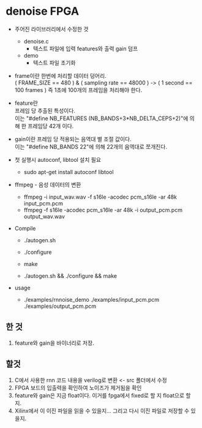# denoise FPGA

+ 주어진 라이브러리에서 수정한 것  
  + denoise.c  
    + 텍스트 파일에 입력 features와 출력 gain 덤프  
  + demo  
    + 텍스트 파일 초기화

+ frame이란
한번에 처리할 데이터 덩어리.  
( FRAME_SIZE == 480 ) & ( sampling rate == 48000 ) -> ( 1 second == 100 frames )
즉 1초에 100개의 프레임을 처리해야 한다.  

+ feature란  
프레임 당 추출된 특성이다.  
이는 "#define NB_FEATURES (NB_BANDS+3*NB_DELTA_CEPS+2)"에 의해 한 프레임당 42개 이다.  

+ gain이란
프레임 당 적용되는 음역대 별 조절 값이다.  
이는 "#define NB_BANDS 22"에 의해 22개의 음역대로 쪼개진다.  

+ 첫 실행시 autoconf, libtool 설치 필요  
  + sudo apt-get install autoconf libtool  

+ ffmpeg - 음성 데이터의 변환  
  + ffmpeg -i input_wav.wav -f s16le -acodec pcm_s16le -ar 48k input_pcm.pcm  
  + ffmpeg -f s16le -acodec pcm_s16le -ar 48k -i output_pcm.pcm output_wav.wav  

+ Compile  
  + ./autogen.sh  
  + ./configure  
  + make  

  + ./autogen.sh && ./configure && make  

+ usage  
  + ./examples/rnnoise_demo ./examples/input_pcm.pcm ./examples/output_pcm.pcm  

## 한 것  

1. feature와 gain을 바이너리로 저장.  

## 할것  

1. C에서 사용한 rnn 코드 내용을 verilog로 변환 <- src 폴더에서 수정  
2. FPGA 보드의 입출력을 확인하여 노이즈가 제거됨을 확인  
3. feature와 gain은 지금 float이다. 이거를 fpga에서 fixed로 할 지 float으로 할 지.
4. Xilinx에서 이 이진 파일을 읽을 수 있을지... 그리고 다시 이진 파일로 저장할 수 있을지.  
